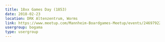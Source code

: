 ```yaml
---
title: 18xx Games Day (1853) 
date: 2018-02-23
location: DRK Altenzentrum, Worms
link: https://www.meetup.com/Mannheim-Boardgames-Meetup/events/246979223/
usergroup: bogama
type: usergroup
---
```

